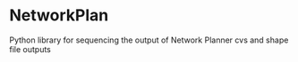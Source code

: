 NetworkPlan
===========

Python library for sequencing the output of Network Planner cvs and shape file outputs
